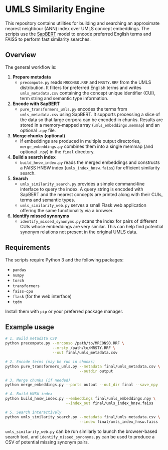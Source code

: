 # UMLS Similarity Engine

This repository contains utilities for building and searching an approximate nearest
neighbour (ANN) index over UMLS concept embeddings. The scripts use the
[SapBERT](https://huggingface.co/cambridgeltl/SapBERT-from-PubMedBERT-fulltext)
model to encode preferred English terms and FAISS to perform fast similarity
searches.

## Overview

The general workflow is:

1. **Prepare metadata**
   - `precompute.py` reads `MRCONSO.RRF` and `MRSTY.RRF` from the UMLS
     distribution. It filters for preferred English terms and writes
     `umls_metadata.csv` containing the concept unique identifier (CUI), term
     string and semantic type information.
2. **Encode with SapBERT**
   - `pure_transformers_umls.py` encodes the terms from
     `umls_metadata.csv` using SapBERT. It supports processing a slice of the
     data so that large corpora can be encoded in chunks. Results are stored in a
     memory‑mapped array (`umls_embeddings.memmap`) and an optional `.npy`
     file.
3. **Merge chunks (optional)**
   - If embeddings are produced in multiple output directories,
     `merge_embeddings.py` combines them into a single memmap (and optional
     `.npy`) in the `final` directory.
4. **Build a search index**
   - `build_hnsw_index.py` reads the merged embeddings and constructs a FAISS
     HNSW index (`umls_index_hnsw.faiss`) for efficient similarity search.
5. **Search**
   - `umls_similarity_search.py` provides a simple command‑line interface to
     query the index. A query string is encoded with SapBERT and the nearest
     concepts are printed along with their CUIs, terms and semantic types.
   - `umls_similarity_web.py` serves a small Flask web application offering the
     same functionality via a browser.
6. **Identify missed synonyms**
   - `identify_missed_synonyms.py` scans the index for pairs of different CUIs
     whose embeddings are very similar. This can help find potential synonym
     relations not present in the original UMLS data.

## Requirements

The scripts require Python 3 and the following packages:

- `pandas`
- `numpy`
- `torch`
- `transformers`
- `faiss-cpu`
- `flask` (for the web interface)
- `tqdm`

Install them with `pip` or your preferred package manager.

## Example usage

```bash
# 1. Build metadata CSV
python precompute.py --mrconso /path/to/MRCONSO.RRF \
                     --mrsty /path/to/MRSTY.RRF \
                     --out final/umls_metadata.csv

# 2. Encode terms (may be run in chunks)
python pure_transformers_umls.py --metadata final/umls_metadata.csv \
                                 --outdir output

# 3. Merge chunks (if needed)
python merge_embeddings.py --parts output --out_dir final --save_npy

# 4. Build HNSW index
python build_hnsw_index.py --embeddings final/umls_embeddings.npy \
                           --index_out final/umls_index_hnsw.faiss

# 5. Search interactively
python umls_similarity_search.py --metadata final/umls_metadata.csv \
                                 --index final/umls_index_hnsw.faiss
```

`umls_similarity_web.py` can be run similarly to launch the browser-based
search tool, and `identify_missed_synonyms.py` can be used to produce a CSV of
potential missing synonym pairs.


